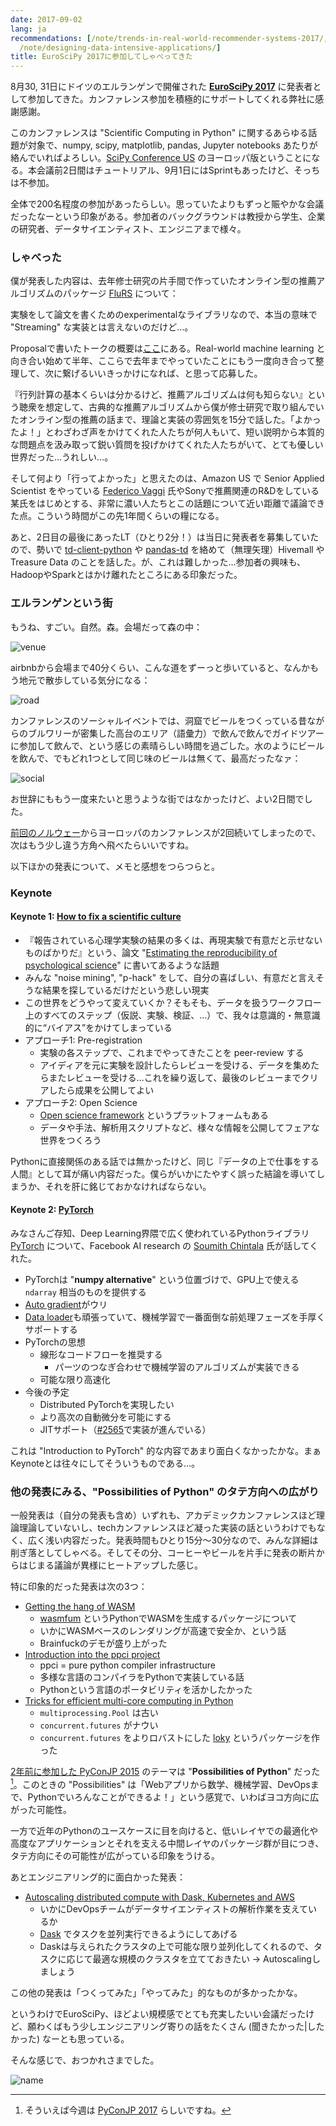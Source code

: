 ```yaml
---
date: 2017-09-02
lang: ja
recommendations: [/note/trends-in-real-world-recommender-systems-2017/, /note/master-graduate/,
  /note/designing-data-intensive-applications/]
title: EuroSciPy 2017に参加してしゃべってきた
---
```


8月30, 31日にドイツのエルランゲンで開催された **[EuroSciPy 2017](https://www.euroscipy.org/2017/)** に発表者として参加してきた。カンファレンス参加を積極的にサポートしてくれる弊社に感謝感謝。

このカンファレンスは "Scientific Computing in Python" に関するあらゆる話題が対象で、numpy, scipy, matplotlib, pandas, Jupyter notebooks あたりが絡んでいればよろしい。[SciPy Conference US](https://scipy2017.scipy.org/ehome/220975/493388/) のヨーロッパ版ということになる。本会議前2日間はチュートリアル、9月1日にはSprintもあったけど、そっちは不参加。

全体で200名程度の参加があったらしい。思っていたよりもずっと賑やかな会議だったなーという印象がある。参加者のバックグラウンドは教授から学生、企業の研究者、データサイエンティスト、エンジニアまで様々。

### しゃべった

僕が発表した内容は、去年修士研究の片手間で作っていたオンライン型の推薦アルゴリズムのパッケージ [FluRS](https://github.com/takuti/flurs) について：

<script async class="speakerdeck-embed" data-id="f8e9917ab2cf46dfaba1be61b6e449cd" data-ratio="1.33333333333333" src="//speakerdeck.com/assets/embed.js"></script>

実験をして論文を書くためのexperimentalなライブラリなので、本当の意味で "Streaming" な実装とは言えないのだけど…。

Proposalで書いたトークの概要は[ここ](https://www.euroscipy.org/2017/descriptions/19827.html)にある。Real-world machine learning と向き合い始めて半年、ここらで去年までやっていたことにもう一度向き合って整理して、次に繋げるいいきっかけになれば、と思って応募した。

『行列計算の基本くらいは分かるけど、推薦アルゴリズムは何も知らない』という聴衆を想定して、古典的な推薦アルゴリズムから僕が修士研究で取り組んでいたオンライン型の推薦の話まで、理論と実装の雰囲気を15分で話した。「よかったよ！」とわざわざ声をかけてくれた人たちが何人もいて、短い説明から本質的な問題点を汲み取って鋭い質問を投げかけてくれた人たちがいて、とても優しい世界だった…うれしい…。

そして何より「行ってよかった」と思えたのは、Amazon US で Senior Applied Scientist をやっている [Federico Vaggi](https://twitter.com/F_Vaggi) 氏やSonyで推薦関連のR&Dをしている某氏をはじめとする、非常に濃い人たちとこの話題について近い距離で議論できた点。こういう時間がこの先1年間くらいの糧になる。

あと、2日目の最後にあったLT（ひとり2分！）は当日に発表者を募集していたので、勢いで [td-client-python](https://github.com/treasure-data/td-client-python) や [pandas-td](https://github.com/treasure-data/pandas-td) を絡めて（無理矢理）Hivemall や Treasure Data のことを話した。が、これは難しかった…参加者の興味も、HadoopやSparkとはかけ離れたところにある印象だった。

### エルランゲンという街

もうね、すごい。自然。森。会場だって森の中：

![venue](/images/euroscipy-2017/venue.jpg)

airbnbから会場まで40分くらい、こんな道をずーっと歩いていると、なんかもう地元で散歩している気分になる：

![road](/images/euroscipy-2017/road.jpg)

カンファレンスのソーシャルイベントでは、洞窟でビールをつくっている昔ながらのブルワリーが密集した高台のエリア（語彙力）で飲んで飲んでガイドツアーに参加して飲んで、という感じの素晴らしい時間を過ごした。水のようにビールを飲んで、でもどれ1つとして同じ味のビールは無くて、最高だったなァ：

![social](/images/euroscipy-2017/social.jpg)

お世辞にももう一度来たいと思うような街ではなかったけど、よい2日間でした。

[前回のノルウェー](/note/chiir-2017)からヨーロッパのカンファレンスが2回続いてしまったので、次はもう少し違う方角へ飛べたらいいですね。

以下ほかの発表について、メモと感想をつらつらと。

### Keynote

#### Keynote 1: [How to fix a scientific culture](https://osf.io/n4ckd/)

- 『報告されている心理学実験の結果の多くは、再現実験で有意だと示せないものばかりだ』という、論文 "[Estimating the reproducibility of psychological science](http://science.sciencemag.org/content/349/6251/aac4716)" に書いてあるような話題
- みんな "noise mining", "p-hack" をして、自分の喜ばしい、有意だと言えそうな結果を探しているだけだという悲しい現実
- この世界をどうやって変えていくか？そもそも、データを扱うワークフロー上のすべてのステップ（仮説、実験、検証、…）で、我々は意識的・無意識的に“バイアス”をかけてしまっている
- アプローチ1: Pre-registration
  - 実験の各ステップで、これまでやってきたことを peer-review する
  - アイディアを元に実験を設計したらレビューを受ける、データを集めたらまたレビューを受ける…これを繰り返して、最後のレビューまでクリアしたら成果を公開してよい
- アプローチ2: Open Science
  - [Open science framework](https://osf.io/) というプラットフォームもある
  - データや手法、解析用スクリプトなど、様々な情報を公開してフェアな世界をつくろう

Pythonに直接関係のある話では無かったけど、同じ『データの上で仕事をする人間』として耳が痛い内容だった。僕らがいかにたやすく誤った結論を導いてしまうか、それを肝に銘じておかなければならない。

#### Keynote 2: [PyTorch](https://www.euroscipy.org/2017/keynote_soumith_chintala.html)

みなさんご存知、Deep Learning界隈で広く使われているPythonライブラリ [PyTorch](https://github.com/pytorch/pytorch) について、Facebook AI research の [Soumith Chintala](https://twitter.com/soumithchintala) 氏が話してくれた。

- PyTorchは "**numpy alternative**" という位置づけで、GPU上で使える `ndarray` 相当のものを提供する
- [Auto gradient](http://pytorch.org/docs/master/autograd.html)がウリ
- [Data loader](http://pytorch.org/docs/master/data.html#torch.utils.data.DataLoader)も頑張っていて、機械学習で一番面倒な前処理フェーズを手厚くサポートする
- PyTorchの思想
  - 線形なコードフローを推奨する
    - パーツのつなぎ合わせで機械学習のアルゴリズムが実装できる
  - 可能な限り高速化
- 今後の予定
  - Distributed PyTorchを実現したい
  - より高次の自動微分を可能にする
  - JITサポート（[#2565](https://github.com/pytorch/pytorch/pull/2565)で実装が進んでいる）

これは "Introduction to PyTorch" 的な内容であまり面白くなかったかな。まぁKeynoteとは往々にしてそういうものである…。

### 他の発表にみる、"Possibilities of Python" のタテ方向への広がり

一般発表は（自分の発表も含め）いずれも、アカデミックカンファレンスほど理論理論していないし、techカンファレンスほど凝った実装の話というわけでもなく、広く浅い内容だった。発表時間もひとり15分〜30分なので、みんな詳細は削ぎ落としてしゃべる。そしてその分、コーヒーやビールを片手に発表の断片からはじまる議論が異様にヒートアップした感じ。

特に印象的だった発表は次の3つ：

- [Getting the hang of WASM](https://www.euroscipy.org/2017/descriptions/19633.html)
  - [wasmfum](https://github.com/almarklein/wasmfun) というPythonでWASMを生成するパッケージについて
  - いかにWASMベースのレンダリングが高速で安全か、という話
  - Brainfuckのデモが盛り上がった
- [Introduction into the ppci project](https://www.euroscipy.org/2017/descriptions/20514.html)
  - ppci = pure python compiler infrastructure
  - 多様な言語のコンパイラをPythonで実装している話
  - Pythonという言語のポータビリティを活かしたかった
- [Tricks for efficient multi-core computing in Python](https://www.euroscipy.org/2017/descriptions/19817.html) 
  - `multiprocessing.Pool` は古い
  - `concurrent.futures` がナウい
  - `concurrent.futures` をよりロバストにした [loky](https://github.com/tomMoral/loky) というパッケージを作った

[2年前に参加した PyConJP 2015](/note/pyconjp-2015) のテーマは "**Possibilities of Python**" だった [^1]。このときの "Possibilities" は「Webアプリから数学、機械学習、DevOpsまで、Pythonでいろんなことができるよ！」という感覚で、いわばヨコ方向に広がった可能性。

一方で近年のPythonのユースケースに目を向けると、低いレイヤでの最適化や高度なアプリケーションとそれを支える中間レイヤのパッケージ群が目につき、タテ方向にその可能性が広がっている印象をうける。

あとエンジニアリング的に面白かった発表：

- [Autoscaling distributed compute with Dask, Kubernetes and AWS](https://speakerdeck.com/jacobtomlinson/euroscipy17-distributed-compute-with-dask-kubernetes-and-aws)
  - いかにDevOpsチームがデータサイエンティストの解析作業を支えているか
  - [Dask](https://github.com/dask/dask) でタスクを並列実行できるようにしてあげる
  - Daskは与えられたクラスタの上で可能な限り並列化してくれるので、タスクに応じて最適な規模のクラスタを立てておきたい → Autoscalingしましょう

この他の発表は「つくってみた」「やってみた」的なものが多かったかな。

というわけでEuroSciPy、ほどよい規模感でとても充実したいい会議だったけど、願わくばもう少しエンジニアリング寄りの話をたくさん (聞きたかった|したかった) なーとも思っている。

そんな感じで、おつかれさまでした。

![name](/images/euroscipy-2017/name.jpg)

[^1]: そういえば今週は [PyConJP 2017](https://pycon.jp/2017/ja/) らしいですね。